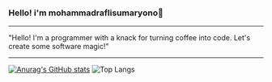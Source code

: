 ### Hello! i'm mohammadraflisumaryono👋
_______________


"Hello! I'm a programmer with a knack for turning coffee into code. Let's create some software magic!"
_________________


[![Anurag's GitHub stats](https://github-readme-stats.vercel.app/api?username=mohammadraflisumaryono)](https://github.com/anuraghazra/github-readme-stats)
![Top Langs](https://github-readme-stats.vercel.app/api/top-langs/?username=mohammadraflisumaryono&hide_progress=true)
<!--
**mohammadraflisumaryono/mohammadraflisumaryono** is a ✨ _special_ ✨ repository because its `README.md` (this file) appears on your GitHub profile.

Here are some ideas to get you started:

- 🔭 I’m currently working on ...
- 🌱 I’m currently learning ...
- 👯 I’m looking to collaborate on ...
- 🤔 I’m looking for help with ...
- 💬 Ask me about ...
- 📫 How to reach me: ...
- 😄 Pronouns: ...
- ⚡ Fun fact: ...
-->
